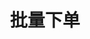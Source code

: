 ---
title: 批量下单
position_number: 2.2
parameters:
  - name:
    content:
content_markdown: |-
  * **URL**：/v1/batchOrders
  * **Method**：POST
  * **需要登录**：是
  * **需要鉴权**：是

  **请求参数**

  | 参数名称 | 类型 | 是否必需 | 描述 |
  | batchOrders | Object | YES | 订单列表，最多支持5个订单‘’‘’‘’ |

  &nbsp;

  | 参数名称 | 类型 | 是否必需 | 描述 |
  | symbol | String | YES | 交易对 |
  | side | Enum | YES | 买卖方向:BUY,SELL |
  | positionSide | Enum | YES | 持仓方向:LONG,SHORT |
  | positionId | Long | YES | 仓位ID,PositionMode为PART：平仓时必填 |
  | type | Enum | YES | 订单类型:LIMIT,MARKET |
  | quantity | BigDecimal | YES | 下单数量 |
  | price | BigDecimal | NO | 委托价格 |
  | recvWindow | Long | NO | 时间戳滑动窗口，单位为毫秒 |
  | timestamp | Long | YES | 调用时间 |
left_code_blocks:
  - code_block: |-
      {
       "batchOrders": [{
         "symbol": "BTC/USDT",
         "positionSide": "LONG",
         "positionId": "LIMIT",
         "type": "LIMIT",
         "quantity": 10,
         "price": 100.01
        }],
       "recvWindow": 5000,
       "timestamp": 1657162729000
      }
    title: 请求示例
    language: json
right_code_blocks:
  - code_block: |-
      {
       "code": 1,
       "data": {
         "orderIds": [1229231381528581,1229231381528582]//订单id集合
        },
       "message": ""
      }
    title: 响应
    language: json
  - code_block: |-
      {
       "code": 9999,
       "message": "异常信息"
      }
    title: ERROR
    language: json
---